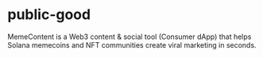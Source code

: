 # public-good
MemeContent is a Web3 content &amp; social tool (Consumer dApp) that helps Solana memecoins and NFT communities create viral marketing in seconds.
